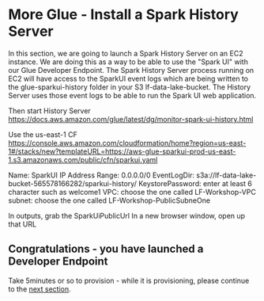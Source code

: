 # More Glue - Install a Spark History Server
In this section, we are going to launch a Spark History Server on an EC2 instance.  We are doing this as a way to be able to use the "Spark UI" with our Glue Developer Endpoint.  The Spark History Server process running on EC2 will have access to the SparkUI event logs which are being written to the glue-sparkui-history folder in your S3 lf-data-lake-bucket.  The History Server uses those event logs to be able to run the Spark UI web application.


Then start History Server
https://docs.aws.amazon.com/glue/latest/dg/monitor-spark-ui-history.html

Use the us-east-1 CF
https://console.aws.amazon.com/cloudformation/home?region=us-east-1#/stacks/new?templateURL=https://aws-glue-sparkui-prod-us-east-1.s3.amazonaws.com/public/cfn/sparkui.yaml

Name: SparkUI
IP Address Range: 0.0.0.0/0
EventLogDir: s3a://lf-data-lake-bucket-565578166282/sparkui-history/
KeystorePassword: enter at least 6 character such as welcome1
VPC: choose the one called LF-Workshop-VPC
subnet: choose the one called LF-Workshop-PublicSubneOne


In outputs, grab the SparkUiPublicUrl
In a new browser window, open up that URL




## Congratulations - you have launched a Developer Endpoint
Take 5minutes or so to provision - while it is provisioning, please continue to the [next section](glue3.md).

